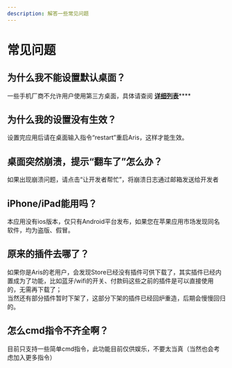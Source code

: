 ```yaml
---
description: 解答一些常见问题
---
```


# 常见问题

## 为什么我不能设置默认桌面？

一些手机厂商不允许用户使用第三方桌面，具体请查阅 [**详细列表**](https://support.qq.com/products/46920/faqs/43340)\*\*\*\*

## 为什么我的设置没有生效？

设置完应用后请在桌面输入指令“restart”重启Aris，这样才能生效。

## 桌面突然崩溃，提示“翻车了”怎么办？

如果出现崩溃问题，请点击“让开发者帮忙”，将崩溃日志通过邮箱发送给开发者

## iPhone/iPad能用吗？

本应用没有ios版本，仅只有Android平台发布，如果您在苹果应用市场发现同名软件，均为盗版、假冒。

## 原来的插件去哪了？

如果你是Aris的老用户，会发现Store已经没有插件可供下载了，其实插件已经内置成为了功能，比如蓝牙/wifi的开关、付款码这些之前的插件是可以直接使用的，无需再下载了；  
当然还有部分插件暂时下架了，这部分下架的插件已经回炉重造，后期会慢慢回归的。

## 怎么cmd指令不齐全啊？

目前只支持一些简单cmd指令，此功能目前仅供娱乐，不要太当真（当然也会考虑加入更多指令）

